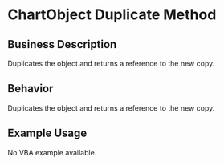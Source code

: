 # ChartObject Duplicate Method

## Business Description
Duplicates the object and returns a reference to the new copy.

## Behavior
Duplicates the object and returns a reference to the new copy.

## Example Usage
No VBA example available.